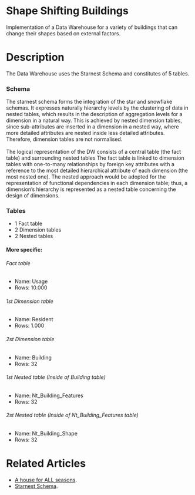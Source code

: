 # Shape Shifting Buildings
Implementation of a Data Warehouse for a variety of buildings that can change their shapes based on external factors.

# Description
The Data Warehouse uses the Starnest Schema and constitutes of 5 tables.

### Schema

The starnest schema forms the integration of the star and snowflake schemas. It expresses naturally hierarchy levels by the clustering of data in nested tables, which results in the description of aggregation levels for a dimension in a natural way. This is achieved by nested dimension tables, since sub-attributes are inserted in a dimension in a nested way, where more detailed attributes are nested inside less detailed attributes. Therefore, dimension tables are not normalised. 
</br>
</br>
The logical representation of the DW consists of a central table (the fact table) and surrounding nested tables The fact table is linked to dimension tables with one-to-many relationships by foreign key attributes with a reference to the most detailed hierarchical attribute of each dimension (the most nested one). The nested approach would be adopted for the representation of functional dependencies in each dimension table; thus, a dimension’s hierarchy is represented as a nested table concerning the design of dimensions. 

### Tables

- 1 Fact table
- 2 Dimension tables
- 2 Nested tables

#### More specific:

###### Fact table 
- Name: Usage
- Rows: 10.000

###### 1st Dimension table 
- Name: Resident
- Rows: 1.000

###### 2st Dimension table 
- Name: Building
- Rows: 32

###### 1st Nested table (Inside of Building table)
- Name: Nt_Building_Features
- Rows: 32

###### 2st Nested table (Inside of Nt_Building_Features table)
- Name: Nt_Building_Shape
- Rows: 32

# Related Articles
- [A house for ALL seasons](https://www.dailymail.co.uk/sciencetech/article-2840627/A-house-seasons-Shape-shifting-home-transforms-year-response-changing-temperatures.html).
- [Starnest Schema](https://www.researchgate.net/publication/262239999_Integrating_Star_and_Snowflake_Schemas_in_Data_Warehouses).
